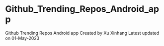 # Github_Trending_Repos_Android_app


Github Trending Repos Android app
Created by Xu Xinhang
Latest updated on 01-May-2023
